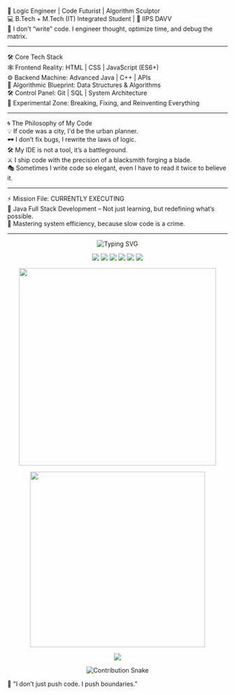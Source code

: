 🚀 Logic Engineer | Code Futurist | Algorithm Sculptor <br>
💻 B.Tech + M.Tech (IT) Integrated Student | 📍 IIPS DAVV <br>
🔮 I don’t “write” code. I engineer thought, optimize time, and debug the matrix.
<br>
<hr>
🛠 Core Tech Stack <br>
🕸 Frontend Reality: HTML | CSS | JavaScript (ES6+) <br>
⚙️ Backend Machine: Advanced Java | C++ | APIs <br>
🧩 Algorithmic Blueprint: Data Structures & Algorithms <br>
🛠 Control Panel: Git | SQL | System Architecture <br>
🔭 Experimental Zone: Breaking, Fixing, and Reinventing Everything<br>
<hr>
🌀 The Philosophy of My Code<br>
💡 If code was a city, I'd be the urban planner.<br>
🕶 I don’t fix bugs, I rewrite the laws of logic.<br>
🛠 My IDE is not a tool, it’s a battleground.<br>
⚔ I ship code with the precision of a blacksmith forging a blade.<br>
🎭 Sometimes I write code so elegant, even I have to read it twice to believe it.<br>
<hr>
⚡ Mission File: CURRENTLY EXECUTING<br>
📌 Java Full Stack Development – Not just learning, but redefining what’s possible.<br>
🎯 Mastering system efficiency, because slow code is a crime.<br>
<hr>
<p align="center">
  <img src="https://readme-typing-svg.demolab.com?font=Roboto+Mono&weight=500&size=20&pause=1000&color=36BCF7&center=true&vCenter=true&width=500&lines=🚀+Full+Stack+Developer;💡+Java+%7C+C%2B%2B+%7C+DSA+%7C+SQL;📌+Building+Scalable+Solutions;🎯+Problem-Solving+Enthusiast" alt="Typing SVG" />
</p>
<p align="center">
  <img src="https://img.shields.io/badge/Java-007396?style=for-the-badge&logo=java&logoColor=white">
  <img src="https://img.shields.io/badge/C++-00599C?style=for-the-badge&logo=c%2B%2B&logoColor=white">
  <img src="https://img.shields.io/badge/HTML5-E34F26?style=for-the-badge&logo=html5&logoColor=white">
  <img src="https://img.shields.io/badge/CSS3-1572B6?style=for-the-badge&logo=css3&logoColor=white">
  <img src="https://img.shields.io/badge/JavaScript-F7DF1E?style=for-the-badge&logo=javascript&logoColor=black">
  <img src="https://img.shields.io/badge/SQL-4479A1?style=for-the-badge&logo=mysql&logoColor=white">
</p>
<p align="center">
  <img src="https://github-readme-stats.vercel.app/api?username=Paridhipatidar03&show_icons=true&theme=github_dark&hide_border=true" width="450">
</p>
<p align="center">
  <img src="https://github-readme-stats.vercel.app/api/top-langs/?username=Paridhipatidar03&layout=compact&theme=graywhite&hide_border=true" width="400">
</p>
<p align="center">
  <img src="https://github-readme-activity-graph.vercel.app/graph?username=Paridhipatidar03&theme=github-compact&hide_border=true">
</p>
<p align="center">
  <img src="https://raw.githubusercontent.com/Paridhipatidar35/Paridhipatidar35/main/dist/github-snake.svg" alt="Contribution Snake">
</p>





🔗 "I don’t just push code. I push boundaries."


